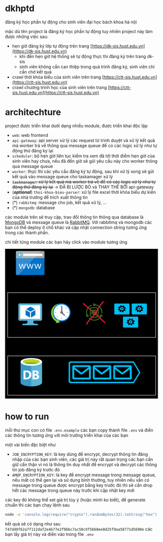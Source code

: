 # dkhptd

đăng ký học phần tự động cho sinh viên đại học bách khoa hà nội

mặc dù tên project là đăng ký học phần tự động tuy nhiên project này làm được những việc sau:

- hẹn giờ đăng ký lớp tự động trên trang [https://dk-sis.hust.edu.vn](https://dk-sis.hust.edu.vn)
  - khi đến hẹn giờ hệ thống sẽ tự động thực thi đăng ký trên trang dk-sis
  - sinh viên không cần can thiệp trong quá trình đăng ký, sinh viên chỉ cần chờ kết quả
- crawl thời khóa biểu của sinh viên trên trang [https://ctt-sis.hust.edu.vn](https://ctt-sis.hust.edu.vn)
- crawl chương trình học của sinh viên trên trang [https://ctt-sis.hust.edu.vn](https://ctt-sis.hust.edu.vn)

# architechture

project được triển khai dưới dạng nhiều module, được triển khai độc lập

- `web`: web frontend
- `api-gateway`: api server xử lý các request từ trình duyệt và xử lý kết quả mà worker trả về thông qua message queue để có các logic xử lý như tự động thử đăng ký lại
- `scheduler`: bộ hẹn giờ liên tục kiểm tra xem đã tới thời điểm hẹn giờ của sinh viên hay chưa, nếu đã đến giờ sẽ gửi yêu cầu này cho worker thông qua message queue
- `worker`: thực thi các yêu cầu đăng ký tự động, sau khi xử lý xong sẽ gửi kết quả vào message queue cho taskamager xử lý
- ~~`taskmanager`: xử lý kết quả mà worker trả về để có các logic xử lý như tự động thử đăng ký lại~~ -> ĐÃ BỊ LƯỢC BỎ và THAY THẾ BỞI api-gateway
- (_**optional**_) `thoi-khoa-bieu-parser`: xử lý file excel thời khóa biểu dự kiến của nhà trường để trích xuất thông tin
- (*) `rabbitmq`: message cho job, kết quả xử lý, ...
- (*) `mongodb`: database

các module trên sẽ truy cập, trao đổi thông tin thông qua database là [MongoDB](https://www.mongodb.com/docs/v5.0/tutorial/getting-started/) và message queue là [RabbitMQ](https://www.rabbitmq.com/getstarted.html). Với rabbitmq và mongodb các bạn có thể deploy ở chỗ khác và cập nhật connection string tương ứng trong các thành phần.

chi tiết từng module các bạn hãy click vào module tương ứng

![so-do-trien-khai.png](./so-do-trien-khai.png)

# how to run

mỗi thư mục con có file `.env.example` các bạn copy thành file `.env` và điền các thông tin tương ứng với môi trường triển khai của các bạn

một vài biến đặc biệt như
- `JOB_ENCRYPTION_KEY`: là key dùng để encrypt, decrypt thông tin đăng nhập của các bạn sinh viên, các giá trị này rất quan trọng các bạn cần giữ cẩn thận vì nó là thông tin duy nhất để encrypt và decrypt các thông tin job đăng ký trước đó
- `AMQP_ENCRYPTION_KEY`: là key để encrypt message trong message queue, nếu mất có thể gen lại và sử dụng bình thường, tuy nhiên nếu vẫn có message trong queue được encrypt bằng key trước đó thì sẽ cần drop hết các message trong queue này trước khi cập nhật key mới

các key đó không thể set giá trị tùy ý (hoặc mình ko biết), để generate chuẩn thì các bạn chạy lệnh sau

```bash
node -e 'console.log(require("crypto").randomBytes(32).toString("hex"))'
```

kết quả sẽ có dạng như sau `f47dd9f62a7f112daf2e4b77e2f9bbc7ac50c9f56b8ee8d25f9aa58771d5690e` các bạn lấy giá trị này và điền vào trong file `.env`
